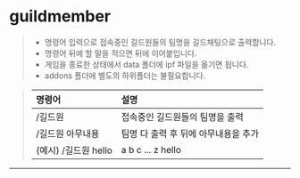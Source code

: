 # guildmember  
  
> * 명령어 입력으로 접속중인 길드원들의 팀명을 길드채팅으로 출력합니다.  
> * 명령어 뒤에 할 말을 적으면 뒤에 이어붙입니다.  
> * 게임을 종료한 상태에서 data 폴더에 ipf 파일을 옮기면 됩니다.  
> * addons 폴더에 별도의 하위폴더는 불필요합니다.  
  
> | 명령어 | 설명 |
> | :-- | :-- |
> | /길드원 | 접속중인 길드원들의 팀명을 출력 |
> | /길드원 아무내용 | 팀명 다 출력 후 뒤에 아무내용을 추가 |
> | (예시) /길드원 hello | a b c ... z hello |
  
---  